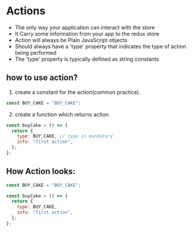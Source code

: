 # Actions

- The only way your application can interact with the store
- It Carry some information from your app to the redux store
- Action will always be Plain JavaScript objects
- Should always have a 'type' property that indicates the type of action being performed
- The 'type' property is typically defined as string constants

## how to use action?

1. create a constant for the action(common practice).

```js
const BUY_CAKE = "BUY_CAKE";
```

2. create a function which returns action

```js
const buyCake = () => {
  return {
    type: BUY_CAKE, // type is mandatory
    info: "first action",
  };
};
```

## How Action looks:

```js
const BUY_CAKE = "BUY_CAKE";

const buyCake = () => {
  return {
    type: BUY_CAKE,
    info: "first action",
  };
};
```
